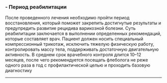 ### - Период реабилитации
После проведенного лечения необходимо пройти период восстановления, который поможет закрепить достигнутые результаты и предупредить развитие рецидива варикозной болезни. Суть реабилитации заключается в выполнении определенных рекомендаций, которые составляет врач. Пациент должен носить специальный компрессионный трикотаж, исключить тяжелую физическую работу, контролировать массу тела, поддерживать достаточную двигательную активность. В среднем срок врачебного контроля длится 10–12 месяцев, после чего рекомендуется посещать флеболога не реже одного раза в год с профилактической целью и проходить базовую диагностику

<hr class="__chatgpt_plugin">

